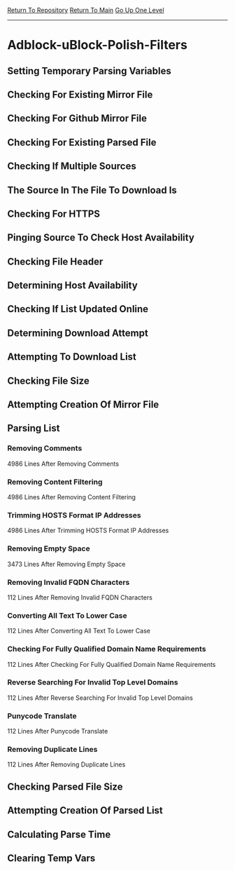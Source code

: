[Return To Repository](https://github.com/bast69/piholeparser/)
[Return To Main](https://github.com/bast69/piholeparser/blob/master/RecentRunLogs/Mainlog.md)
[Go Up One Level](https://github.com/bast69/piholeparser/blob/master/RecentRunLogs/TopLevelScripts/30-Processing-External-Blacklists.md)
____________________________________
# Adblock-uBlock-Polish-Filters
## Setting Temporary Parsing Variables
## Checking For Existing Mirror File
## Checking For Github Mirror File
## Checking For Existing Parsed File
## Checking If Multiple Sources
## The Source In The File To Download Is
## Checking For HTTPS
## Pinging Source To Check Host Availability
## Checking File Header
## Determining Host Availability
## Checking If List Updated Online
## Determining Download Attempt
## Attempting To Download List
## Checking File Size
## Attempting Creation Of Mirror File
## Parsing List
### Removing Comments
4986 Lines After Removing Comments
### Removing Content Filtering
4986 Lines After Removing Content Filtering
### Trimming HOSTS Format IP Addresses
4986 Lines After Trimming HOSTS Format IP Addresses
### Removing Empty Space
3473 Lines After Removing Empty Space
### Removing Invalid FQDN Characters
112 Lines After Removing Invalid FQDN Characters
### Converting All Text To Lower Case
112 Lines After Converting All Text To Lower Case
### Checking For Fully Qualified Domain Name Requirements
112 Lines After Checking For Fully Qualified Domain Name Requirements
### Reverse Searching For Invalid Top Level Domains
112 Lines After Reverse Searching For Invalid Top Level Domains
### Punycode Translate
112 Lines After Punycode Translate
### Removing Duplicate Lines
112 Lines After Removing Duplicate Lines
## Checking Parsed File Size
## Attempting Creation Of Parsed List
## Calculating Parse Time
## Clearing Temp Vars
